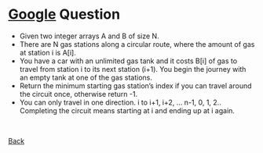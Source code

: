 # [Google](https://github.com/twowaits/SDE-Interview-Questions/tree/master/Google) Question
- Given two integer arrays A and B of size N.
- There are N gas stations along a circular route, where the amount of gas at station i is A[i].
- You have a car with an unlimited gas tank and it costs B[i] of gas to travel from station i to its next station (i+1). You begin the journey with an empty tank at one of the gas stations.
- Return the minimum starting gas station’s index if you can travel around the circuit once, otherwise return -1.
- You can only travel in one direction. i to i+1, i+2, … n-1, 0, 1, 2.. Completing the circuit means starting at i and ending up at i again.

<br />

[Back](../../../../)